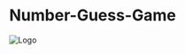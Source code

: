# Number-Guess-Game
![Logo](https://www.google.com/url?sa=i&url=https%3A%2F%2Fwww.pinterest.com%2Fpin%2Fguess-my-number--577375614713068537%2F&psig=AOvVaw1D9I9-qWx2uZUtszpNO9Wa&ust=1757294768783000&source=images&cd=vfe&opi=89978449&ved=0CBUQjRxqFwoTCKCwhJzgxo8DFQAAAAAdAAAAABAS)
